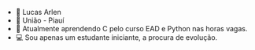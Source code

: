 - 👋 Lucas Arlen
- 📍 União - Piauí
- 🌱 Atualmente aprendendo C pelo curso EAD e Python nas horas vagas.
- 💻 Sou apenas um estudante iniciante, a procura de evolução.

<!---
LucasArlen/LucasArlen is a ✨ special ✨ repository because its `README.md` (this file) appears on your GitHub profile.
You can click the Preview link to take a look at your changes.
--->
